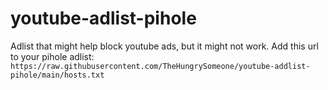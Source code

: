 # youtube-adlist-pihole
Adlist that might help block youtube ads, but it might not work.
Add this url to your pihole adlist: `https://raw.githubusercontent.com/TheHungrySomeone/youtube-addlist-pihole/main/hosts.txt`
